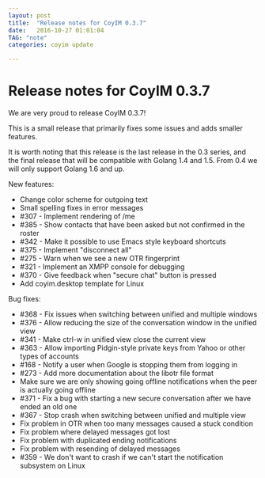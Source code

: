```yaml
---
layout: post
title:  "Release notes for CoyIM 0.3.7"
date:   2016-10-27 01:01:04
TAG: "note"
categories: coyim update

---
```


# Release notes for CoyIM 0.3.7

We are very proud to release CoyIM 0.3.7!

This is a small release that primarily fixes some issues and adds smaller features.

It is worth noting that this release is the last release in the 0.3 series, and the final release that will be compatible with Golang 1.4 and 1.5.
From 0.4 we will only support Golang 1.6 and up.

New features:

- Change color scheme for outgoing text
- Small spelling fixes in error messages
- \#307 - Implement rendering of /me
- \#385 - Show contacts that have been asked but not confirmed in the roster
- \#342 - Make it possible to use Emacs style keyboard shortcuts
- \#375 - Implement "disconnect all"
- \#275 - Warn when we see a new OTR fingerprint
- \#321 - Implement an XMPP console for debugging
- \#370 - Give feedback when "secure chat" button is pressed
- Add coyim.desktop template for Linux

Bug fixes:

- \#368 - Fix issues when switching between unified and multiple windows
- \#376 - Allow reducing the size of the conversation window in the unified view
- \#341 - Make ctrl-w in unified view close the current view
- \#363 - Allow importing Pidgin-style private keys from Yahoo or other types of accounts
- \#168 - Notify a user when Google is stopping them from logging in
- \#273 - Add more documentation about the libotr file format
- Make sure we are only showing going offline notifications when the peer is actually going offline
- \#371 - Fix a bug with starting a new secure conversation after we have ended an old one
- \#367 - Stop crash when switching between unified and multiple view
- Fix problem in OTR when too many messages caused a stuck condition
- Fix problem where delayed messages got lost
- Fix problem with duplicated ending notifications
- Fix problem with resending of delayed messages
- \#359 - We don't want to crash if we can't start the notification subsystem on Linux

